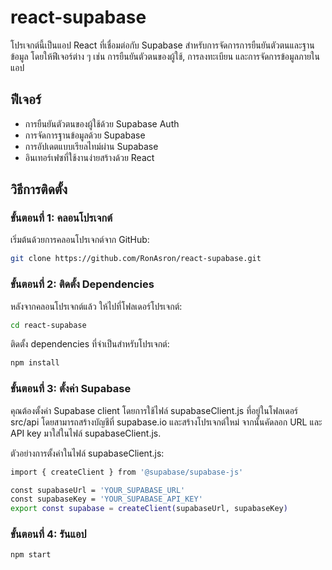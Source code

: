 # react-supabase

โปรเจกต์นี้เป็นแอป React ที่เชื่อมต่อกับ Supabase สำหรับการจัดการการยืนยันตัวตนและฐานข้อมูล โดยให้ฟีเจอร์ต่าง ๆ เช่น การยืนยันตัวตนของผู้ใช้, การลงทะเบียน และการจัดการข้อมูลภายในแอป

## ฟีเจอร์

- การยืนยันตัวตนของผู้ใช้ด้วย Supabase Auth
- การจัดการฐานข้อมูลด้วย Supabase
- การอัปเดตแบบเรียลไทม์ผ่าน Supabase
- อินเทอร์เฟซที่ใช้งานง่ายสร้างด้วย React

## วิธีการติดตั้ง

### ขั้นตอนที่ 1: คลอนโปรเจกต์

เริ่มต้นด้วยการคลอนโปรเจกต์จาก GitHub:

```bash
git clone https://github.com/RonAsron/react-supabase.git
```
### ขั้นตอนที่ 2: ติดตั้ง Dependencies
หลังจากคลอนโปรเจกต์แล้ว ให้ไปที่โฟลเดอร์โปรเจกต์:

```bash
cd react-supabase
```

ติดตั้ง dependencies ที่จำเป็นสำหรับโปรเจกต์:
```bash
npm install
```

### ขั้นตอนที่ 3: ตั้งค่า Supabase
คุณต้องตั้งค่า Supabase client โดยการใช้ไฟล์ supabaseClient.js ที่อยู่ในโฟลเดอร์ src/api โดยสามารถสร้างบัญชีที่ supabase.io และสร้างโปรเจกต์ใหม่ จากนั้นคัดลอก URL และ API key มาใส่ในไฟล์ supabaseClient.js.

ตัวอย่างการตั้งค่าในไฟล์ supabaseClient.js:
```bash
import { createClient } from '@supabase/supabase-js'

const supabaseUrl = 'YOUR_SUPABASE_URL'
const supabaseKey = 'YOUR_SUPABASE_API_KEY'
export const supabase = createClient(supabaseUrl, supabaseKey)
```

### ขั้นตอนที่ 4: รันแอป

```bash
npm start
```




